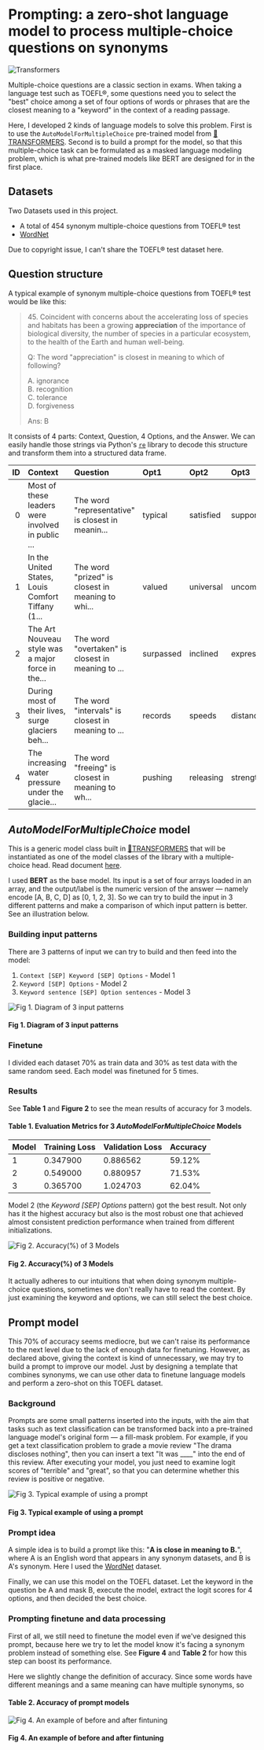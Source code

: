 # Prompting: a zero-shot language model to process multiple-choice questions on synonyms

![Transformers](https://img.shields.io/badge/%F0%9F%A4%97%20TRANSFORMERS-4.10.1-blue)

Multiple-choice questions are a classic section in exams. When taking a language test such as TOEFL®, some questions need you to select the "best" choice among a set of four options of words or phrases that are the closest meaning to a "keyword" in the context of a reading passage.

Here, I developed 2 kinds of language models to solve this problem. First is to use the `AutoModelForMultipleChoice` pre-trained model from [🤗TRANSFORMERS](https://huggingface.co/transformers). Second is to build a prompt for the model, so that this multiple-choice task can be formulated as a masked language modeling problem, which is what pre-trained models like BERT are designed for in the first place.

## Datasets

Two Datasets used in this project.

- A total of 454 synonym multiple-choice questions from TOEFL® test
- [WordNet](https://www.nltk.org/howto/wordnet.html)

Due to copyright issue, I can't share the TOEFL® test dataset here.

## Question structure

A typical example of synonym multiple-choice questions from TOEFL® test would be like this:

> 45\. Coincident with concerns about the accelerating loss of species and habitats has been a growing **appreciation** of the importance of biological diversity, the number of species in a particular ecosystem, to the health of the Earth and human well-being.  
>
> Q: The word "appreciation" is closest in meaning to which of following?  
>
> A. ignorance  
> B. recognition  
> C. tolerance  
> D. forgiveness
>
> Ans: B

It consists of 4 parts: Context, Question, 4 Options, and the Answer. We can easily handle those strings via Python's [`re`](https://docs.python.org/3/library/re.html) library to decode this structure and transform them into a structured data frame.

|   ID | Context                                                                                                                                                                                                                                                                                 | Question                                                               | Opt1      | Opt2      | Opt3          | Opt4        | Ans   |
|-----:|:----------------------------------------------------------------------------------------------------------------------------------------------------------------------------------------------------------------------------------------------------------------------------------------|:-----------------------------------------------------------------------|:----------|:----------|:--------------|:------------|:------|
|    0 | Most of these leaders were involved in public ...                                                                                            | The word "representative" is closest in meanin...  | typical   | satisfied | supportive    | distinctive | A     |
|    1 | In the United States, Louis Comfort Tiffany (1...                                                            | The word "prized" is closest in meaning to whi...         | valued    | universal | uncommon      | preserved   | A     |
|    2 | The Art Nouveau style was a major force in the... | The word "overtaken" is closest in meaning to ...      | surpassed | inclined  | expressed     | applied     | A     |
|    3 | During most of their lives, surge glaciers beh...                                                     | The word "intervals" is closest in meaning to ...      | records   | speeds    | distances     | periods     | D     |
|    4 | The increasing water pressure under the glacie...                  | The word "freeing" is closest in meaning to wh...        | pushing   | releasing | strengthening | draining    | B     |

## *AutoModelForMultipleChoice* model

This is a generic model class built in [🤗TRANSFORMERS](https://huggingface.co/transformers) that will be instantiated as one of the model classes of the library with a multiple-choice head. Read document [here](https://huggingface.co/transformers/model_doc/auto.html#automodelformultiplechoice).

I used **BERT** as the base model. Its input is a set of four arrays loaded in an array, and the output/label is the numeric version of the answer — namely encode [A, B, C, D] as [0, 1, 2, 3]. So we can try to build the input in 3 different patterns and make a comparison of which input pattern is better. See an illustration below.

### Building input patterns

There are 3 patterns of input we can try to build and then feed into the model:

1. `Context [SEP] Keyword [SEP] Options` - Model 1
1. `Keyword [SEP] Options` - Model 2
1. `Keyword sentence [SEP] Option sentences` - Model 3

![Fig 1. Diagram of 3 input patterns](img/fig1.jpg)
<!-- <p style="text-align: center">Fig 1. Diagram of 3 input patterns</p> -->
#### Fig 1. Diagram of 3 input patterns

### Finetune

I divided each dataset 70% as train data and 30% as test data with the same random seed. Each model was finetuned for 5 times.

### Results

See **Table 1** and **Figure 2** to see the mean results of accuracy for 3 models.

#### Table 1. Evaluation Metrics for 3 *AutoModelForMultipleChoice* Models

| Model | Training Loss | Validation Loss | Accuracy |
|-------|---|---|----------|
| 1     |  0.347900 | 0.886562  |    59.12%      |
| 2     |  0.549000  |0.880957   |     71.53%     |
| 3     |  0.365700 | 1.024703  |     62.04%     |

Model 2 (the *Keyword [SEP] Options* pattern) got the best result. Not only has it the highest accuracy but also is the most robust one that achieved almost consistent prediction performance when trained from different initializations.

![Fig 2. Accuracy(%) of 3 Models](img/fig2.png)
<!-- <p style="text-align: center">Fig 2. Accuracy(%) of 3 Models</p> -->
#### Fig 2. Accuracy(%) of 3 Models

It actually adheres to our intuitions that when doing synonym multiple-choice questions, sometimes we don't really have to read the context. By just examining the keyword and options, we can still select the best choice.

## Prompt model

This 70% of accuracy seems mediocre, but we can't raise its performance to the next level due to the lack of enough data for finetuning. However, as declared above, giving the context is kind of unnecessary, we may try to build a prompt to improve our model. Just by designing a template that combines synonyms, we can use other data to finetune language models and perform a zero-shot on this TOEFL dataset.

### Background

Prompts are some small patterns inserted into the inputs, with the aim that tasks such as text classification can be transformed back into a pre-trained language model's original form — a fill-mask problem. For example, if you get a text classification problem to grade a movie review "The drama discloses nothing", then you can insert a text "It was ____" into the end of this review. After executing your model, you just need to examine logit scores of "terrible" and "great", so that you can determine whether this review is positive or negative.

![Fig 3. Typical example of using a prompt](img/fig3.png)

#### Fig 3. Typical example of using a prompt

### Prompt idea

A simple idea is to build a prompt like this: "**A is close in meaning to B.**", where A is an English word that appears in any synonym datasets, and B is A's synonym. Here I used the [WordNet](https://www.nltk.org/howto/wordnet.html) dataset.

Finally, we can use this model on the TOEFL dataset. Let the keyword in the question be A and mask B, execute the model, extract the logit scores for 4 options, and then decided the best choice.

### Prompting finetune and data processing

First of all, we still need to finetune the model even if we've designed this prompt, because here we try to let the model know it's facing a synonym problem instead of something else. See **Figure 4** and **Table 2** for how this step can boost its performance.

Here we slightly change the definition of accuracy. Since some words have different meanings and a same meaning can have multiple synonyms, so 

#### Table 2. Accuracy of prompt models

![Fig 4. An example of before and after fintuning](img/fig4.png)

#### Fig 4. An example of before and after fintuning


<!-- tokenizer doesn't know -->
<!-- bi-direction -->